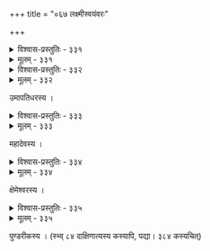 +++
title = "०६७ लक्ष्मीस्वयंवरः"

+++



<details><summary>विश्वास-प्रस्तुतिः - ३३१</summary>

सोद्वेगं करिकृत्तिवाससि भवद्व्रीडान्वितं ब्रह्मणि   
त्रैलोक्यैकगुआव् अनादरवलत्तारं शचीभर्तरि ।  
त्रासामीलितपक्ष्म भास्वति लसत्प्रेमप्रसन्नं हरौ  
क्षीरोदोत्थितया श्रिया विनिहितं चक्ष्ण्ड्ः शिवायास्तु वः ॥३३१॥
</details>

<details><summary>मूलम् - ३३१</summary>

सोद्वेगं करिकृत्तिवाससि भवद्व्रीडान्वितं ब्रह्मणि   
त्रैलोक्यैकगुआव् अनादरवलत्तारं शचीभर्तरि ।  
त्रासामीलितपक्ष्म भास्वति लसत्प्रेमप्रसन्नं हरौ  
क्षीरोदोत्थितया श्रिया विनिहितं चक्ष्ण्ड्ः शिवायास्तु वः ॥३३१॥
</details>



<details><summary>विश्वास-प्रस्तुतिः - ३३२</summary>

समुद्रमथनव्यग्रसुरसन्दोहनिस्पृहाः ।  
लग्नाः कृष्णस्य वक्त्रेन्दौ पान्तु नो दृष्टयः ॥३३२॥
</details>

<details><summary>मूलम् - ३३२</summary>

समुद्रमथनव्यग्रसुरसन्दोहनिस्पृहाः ।  
लग्नाः कृष्णस्य वक्त्रेन्दौ पान्तु नो दृष्टयः ॥३३२॥
</details>


उमापतिधरस्य ।  



<details><summary>विश्वास-प्रस्तुतिः - ३३३</summary>

सोत्साहं दधति स्वयंवरमहारङ्गे मिथः स्पर्धया  
नेपथ्यप्रतिपन्नचित्तकलनाश्चर्यं सुराणां गणे ।  
उद्यान्त्या मकरालयात् कमलया सम्भावितः केन  
चिद् दृक्पातेन विरूढगूढहसितानन्दो हरिः पातु वः ॥३३३॥
</details>

<details><summary>मूलम् - ३३३</summary>

सोत्साहं दधति स्वयंवरमहारङ्गे मिथः स्पर्धया  
नेपथ्यप्रतिपन्नचित्तकलनाश्चर्यं सुराणां गणे ।  
उद्यान्त्या मकरालयात् कमलया सम्भावितः केन  
चिद् दृक्पातेन विरूढगूढहसितानन्दो हरिः पातु वः ॥३३३॥
</details>


महादेवस्य ।  



<details><summary>विश्वास-प्रस्तुतिः - ३३४</summary>

आख्याते हसितं पितामह इति त्रस्तं कपालीति च   
व्यावृत्तं गुरुर् इत्य् असौ दहन इत्य् आविष्कृता भीरुता ।  
पौलोमीपतिर् इत्य् असूयितम् अथ व्रीडावनम्रं श्रिया   
पायाद् वः पुरुषोत्तमो’यम् इति च न्यस्तः स पुष्पाञ्जलिः ॥३३४॥
</details>

<details><summary>मूलम् - ३३४</summary>

आख्याते हसितं पितामह इति त्रस्तं कपालीति च   
व्यावृत्तं गुरुर् इत्य् असौ दहन इत्य् आविष्कृता भीरुता ।  
पौलोमीपतिर् इत्य् असूयितम् अथ व्रीडावनम्रं श्रिया   
पायाद् वः पुरुषोत्तमो’यम् इति च न्यस्तः स पुष्पाञ्जलिः ॥३३४॥
</details>


क्षेमेश्वरस्य ।  



<details><summary>विश्वास-प्रस्तुतिः - ३३५</summary>

मुग्धे मुञ्च विषादम् अत्र बलभित् कम्पो गुरुस् त्यज्यतां  
सद्भावं भज पुण्डरीकनयने मान्यान् इमान् मानय ।  
लक्ष्मीं शिक्षयतः स्वयंवरविधौ धन्वन्तरेर् वाक्छलाद्  
इत्य् अन्यप्रतिषेधम् आत्मनि विधिं शृण्वन् हरिः पातु वः ॥३३५॥
</details>

<details><summary>मूलम् - ३३५</summary>

मुग्धे मुञ्च विषादम् अत्र बलभित् कम्पो गुरुस् त्यज्यतां  
सद्भावं भज पुण्डरीकनयने मान्यान् इमान् मानय ।  
लक्ष्मीं शिक्षयतः स्वयंवरविधौ धन्वन्तरेर् वाक्छलाद्  
इत्य् अन्यप्रतिषेधम् आत्मनि विधिं शृण्वन् हरिः पातु वः ॥३३५॥
</details>


पुण्डरीकस्य । (स्भ्व् ८४ दाक्षिणात्यस्य कस्यापि, पद्या। ३८४ कस्यचित्)  


